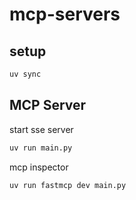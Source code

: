 # mcp-servers

## setup

```bash
uv sync
```

## MCP Server

start sse server

```bash
uv run main.py
```

mcp inspector

```bash
uv run fastmcp dev main.py
```
